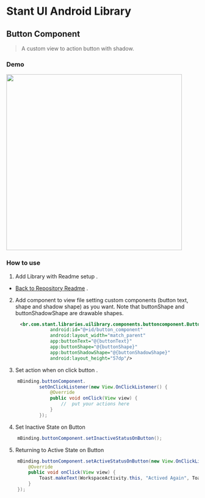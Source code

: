 # Stant UI Android Library

## Button Component
> A custom view to action button with shadow.

### Demo

<p>
  <img src="https://raw.githubusercontent.com/stantmob/stant-ui-android-library/master/ui-library/src/main/java/br/com/stant/libraries/uilibrary/components/buttoncomponentview/doc/button_component.jpeg"  width="460">
</p>

### How to use

1. Add Library with Readme setup .
* [Back to Repository Readme](https://github.com/stantmob/stant-ui-android-library#how-add-into-your-project) .


2. Add component to view file setting custom components (button text, shape and shadow shape) as you want.
   Note that buttonShape and buttonShadowShape are drawable shapes.
```xml
     <br.com.stant.libraries.uilibrary.components.buttoncomponent.ButtonComponentView
                android:id="@+id/button_component"
                android:layout_width="match_parent"
                app:buttonText="@{buttonText}"
                app:buttonShape="@{buttonShape}"
                app:buttonShadowShape="@{buttonShadowShape}"
                android:layout_height="57dp"/>
```

3. Set action when on click button .
```java
    mBinding.buttonComponent.
            setOnClickListener(new View.OnClickListener() {
                @Override
                public void onClick(View view) {
                    //  put your actions here
                }
            });
```

4. Set Inactive State on Button
```java
    mBinding.buttonComponent.setInactiveStatusOnButton();
```

5. Returning to Active State on Button
```java
    mBinding.buttonComponent.setActiveStatusOnButton(new View.OnClickListener() {
        @Override
        public void onClick(View view) {
            Toast.makeText(WorkspaceActivity.this, "Actived Again", Toast.LENGTH_SHORT).show();
        }
    });
```
